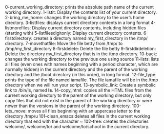 0-current_working_directory: prints the absolute path name of the current working directory.
1-listit: Display the contents list of your current directory.
2-bring_me_home: changes the working directory to the user’s home directory.
3-listfiles: displays current directory contents in a long format
4-listmorefiles: Display current directory contents, including hidden files (starting with)
5-listfilesdigitonly: Display current directory contents.
6-firstdirectory:  creates a directory named my_first_directory in the /tmp/ directory.
7-movethatfile: Move the file betty from /tmp/ to /tmp/my_first_directory
8-firstdelete: Delete the file betty
9-firstdirdeletion: Delete the directory my_first_directory that is in the /tmp directory.
10-back: changes the working directory to the previous one using source
11-lists: lists all files (even ones with names beginning with a period character, which are normally hidden) in the current directory and the parent of the working directory and the /boot directory (in this order), in long format.
12-file_type: prints the type of the file named iamafile. The file iamafile will be in the /tmp directory when we will run your script.
13-symbolic_link: Create a symbolic link to /bin/ls, named __ls__.
14-copy_html: copies all the HTML files from the current working directory to the parent of the working directory, but only copy files that did not exist in the parent of the working directory or were newer than the versions in the parent of the working directory.
100-lets_move:  moves all files beginning with an uppercase letter to the directory /tmp/u
101-clean_emacs:deletes all files in the current working directory that end with the character ~
102-tree: creates the directories welcome/, welcome/to/ and welcome/to/school in the current directory.
